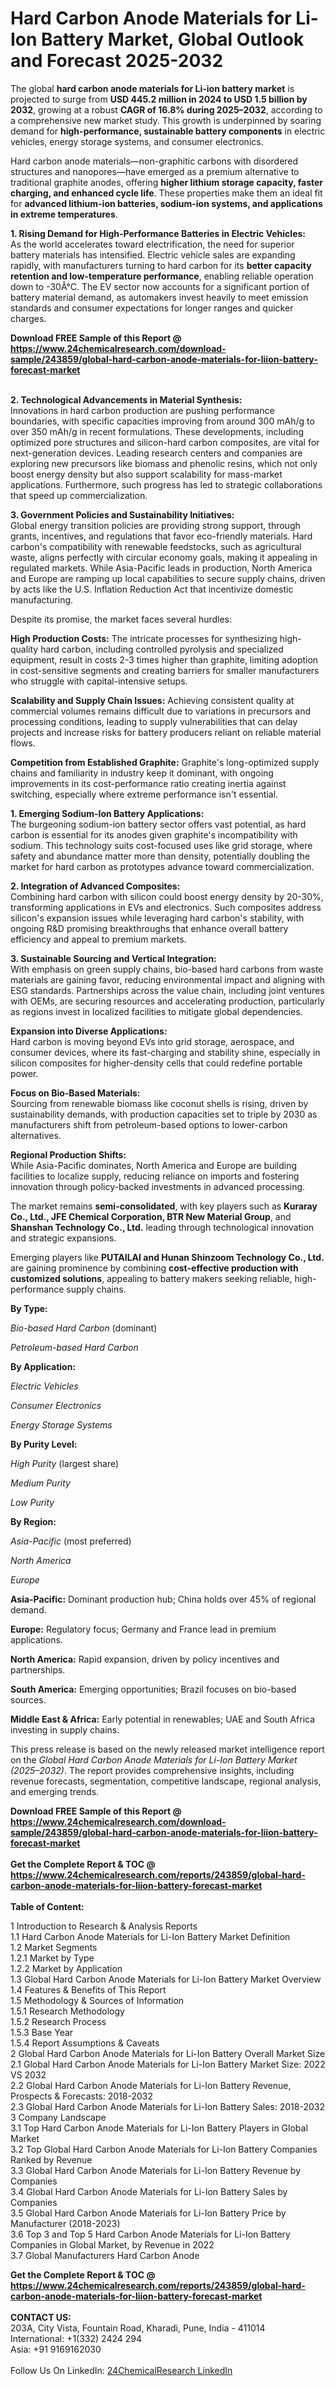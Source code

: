 <h1>Hard Carbon Anode Materials for Li-Ion Battery Market, Global Outlook and Forecast 2025-2032</h1><p>The global <strong>hard carbon anode materials for Li-ion battery market</strong> is projected to surge from <strong>USD 445.2 million in 2024 to USD 1.5 billion by 2032</strong>, growing at a robust <strong>CAGR of 16.8% during 2025–2032</strong>, according to a comprehensive new market study. This growth is underpinned by soaring demand for <strong>high-performance, sustainable battery components</strong> in electric vehicles, energy storage systems, and consumer electronics.</p><p>Hard carbon anode materials—non-graphitic carbons with disordered structures and nanopores—have emerged as a premium alternative to traditional graphite anodes, offering <strong>higher lithium storage capacity, faster charging, and enhanced cycle life</strong>. These properties make them an ideal fit for <strong>advanced lithium-ion batteries, sodium-ion systems, and applications in extreme temperatures</strong>.</p><p><strong>1. Rising Demand for High-Performance Batteries in Electric Vehicles:</strong><br>
As the world accelerates toward electrification, the need for superior battery materials has intensified. Electric vehicle sales are expanding rapidly, with manufacturers turning to hard carbon for its <strong>better capacity retention and low-temperature performance</strong>, enabling reliable operation down to -30Â°C. The EV sector now accounts for a significant portion of battery material demand, as automakers invest heavily to meet emission standards and consumer expectations for longer ranges and quicker charges.</p><div><b>Download FREE Sample of this Report @ 
            <a href="https://www.24chemicalresearch.com/download-sample/243859/global-hard-carbon-anode-materials-for-liion-battery-forecast-market">
            https://www.24chemicalresearch.com/download-sample/243859/global-hard-carbon-anode-materials-for-liion-battery-forecast-market</a></b></div><br><p><strong>2. Technological Advancements in Material Synthesis:</strong><br>
Innovations in hard carbon production are pushing performance boundaries, with specific capacities improving from around 300 mAh/g to over 350 mAh/g in recent formulations. These developments, including optimized pore structures and silicon-hard carbon composites, are vital for next-generation devices. Leading research centers and companies are exploring new precursors like biomass and phenolic resins, which not only boost energy density but also support scalability for mass-market applications. Furthermore, such progress has led to strategic collaborations that speed up commercialization.</p><p><strong>3. Government Policies and Sustainability Initiatives:</strong><br>
Global energy transition policies are providing strong support, through grants, incentives, and regulations that favor eco-friendly materials. Hard carbon's compatibility with renewable feedstocks, such as agricultural waste, aligns perfectly with circular economy goals, making it appealing in regulated markets. While Asia-Pacific leads in production, North America and Europe are ramping up local capabilities to secure supply chains, driven by acts like the U.S. Inflation Reduction Act that incentivize domestic manufacturing.</p><p>Despite its promise, the market faces several hurdles:</p><p><strong>High Production Costs:</strong> The intricate processes for synthesizing high-quality hard carbon, including controlled pyrolysis and specialized equipment, result in costs 2-3 times higher than graphite, limiting adoption in cost-sensitive segments and creating barriers for smaller manufacturers who struggle with capital-intensive setups.</p><p><strong>Scalability and Supply Chain Issues:</strong> Achieving consistent quality at commercial volumes remains difficult due to variations in precursors and processing conditions, leading to supply vulnerabilities that can delay projects and increase risks for battery producers reliant on reliable material flows.</p><p><strong>Competition from Established Graphite:</strong> Graphite's long-optimized supply chains and familiarity in industry keep it dominant, with ongoing improvements in its cost-performance ratio creating inertia against switching, especially where extreme performance isn't essential.</p><p><strong>1. Emerging Sodium-Ion Battery Applications:</strong><br>
The burgeoning sodium-ion battery sector offers vast potential, as hard carbon is essential for its anodes given graphite's incompatibility with sodium. This technology suits cost-focused uses like grid storage, where safety and abundance matter more than density, potentially doubling the market for hard carbon as prototypes advance toward commercialization.</p><p><strong>2. Integration of Advanced Composites:</strong><br>
Combining hard carbon with silicon could boost energy density by 20-30%, transforming applications in EVs and electronics. Such composites address silicon's expansion issues while leveraging hard carbon's stability, with ongoing R&amp;D promising breakthroughs that enhance overall battery efficiency and appeal to premium markets.</p><p><strong>3. Sustainable Sourcing and Vertical Integration:</strong><br>
With emphasis on green supply chains, bio-based hard carbons from waste materials are gaining favor, reducing environmental impact and aligning with ESG standards. Partnerships across the value chain, including joint ventures with OEMs, are securing resources and accelerating production, particularly as regions invest in localized facilities to mitigate global dependencies.</p><p><strong>Expansion into Diverse Applications:</strong><br>
	Hard carbon is moving beyond EVs into grid storage, aerospace, and consumer devices, where its fast-charging and stability shine, especially in silicon composites for higher-density cells that could redefine portable power.</p><p><strong>Focus on Bio-Based Materials:</strong><br>
	Sourcing from renewable biomass like coconut shells is rising, driven by sustainability demands, with production capacities set to triple by 2030 as manufacturers shift from petroleum-based options to lower-carbon alternatives.</p><p><strong>Regional Production Shifts:</strong><br>
	While Asia-Pacific dominates, North America and Europe are building facilities to localize supply, reducing reliance on imports and fostering innovation through policy-backed investments in advanced processing.</p><p>The market remains <strong>semi-consolidated</strong>, with key players such as <strong>Kuraray Co., Ltd., JFE Chemical Corporation, BTR New Material Group</strong>, and <strong>Shanshan Technology Co., Ltd.</strong> leading through technological innovation and strategic expansions.</p><p>Emerging players like <strong>PUTAILAI and Hunan Shinzoom Technology Co., Ltd.</strong> are gaining prominence by combining <strong>cost-effective production with customized solutions</strong>, appealing to battery makers seeking reliable, high-performance supply chains.</p><p><strong>By Type:</strong></p><p><em>Bio-based Hard Carbon</em> (dominant)</p><p><em>Petroleum-based Hard Carbon</em></p><p><strong>By Application:</strong></p><p><em>Electric Vehicles</em></p><p><em>Consumer Electronics</em></p><p><em>Energy Storage Systems</em></p><p><strong>By Purity Level:</strong></p><p><em>High Purity</em> (largest share)</p><p><em>Medium Purity</em></p><p><em>Low Purity</em></p><p><strong>By Region:</strong></p><p><em>Asia-Pacific</em> (most preferred)</p><p><em>North America</em></p><p><em>Europe</em></p><p><strong>Asia-Pacific:</strong> Dominant production hub; China holds over 45% of regional demand.</p><p><strong>Europe:</strong> Regulatory focus; Germany and France lead in premium applications.</p><p><strong>North America:</strong> Rapid expansion, driven by policy incentives and partnerships.</p><p><strong>South America:</strong> Emerging opportunities; Brazil focuses on bio-based sources.</p><p><strong>Middle East &amp; Africa:</strong> Early potential in renewables; UAE and South Africa investing in supply chains.</p><p>This press release is based on the newly released market intelligence report on the <em>Global Hard Carbon Anode Materials for Li-Ion Battery Market (2025–2032)</em>. The report provides comprehensive insights, including revenue forecasts, segmentation, competitive landscape, regional analysis, and emerging trends.</p><div><b>Download FREE Sample of this Report @ 
            <a href="https://www.24chemicalresearch.com/download-sample/243859/global-hard-carbon-anode-materials-for-liion-battery-forecast-market">
            https://www.24chemicalresearch.com/download-sample/243859/global-hard-carbon-anode-materials-for-liion-battery-forecast-market</a></b></div><br><div><b>Get the Complete Report & TOC @ 
            <a href="https://www.24chemicalresearch.com/reports/243859/global-hard-carbon-anode-materials-for-liion-battery-forecast-market">
            https://www.24chemicalresearch.com/reports/243859/global-hard-carbon-anode-materials-for-liion-battery-forecast-market</a></b></div><br>
            <b>Table of Content:</b><p>1 Introduction to Research & Analysis Reports<br />
    1.1 Hard Carbon Anode Materials for Li-Ion Battery Market Definition<br />
    1.2 Market Segments<br />
        1.2.1 Market by Type<br />
        1.2.2 Market by Application<br />
    1.3 Global Hard Carbon Anode Materials for Li-Ion Battery Market Overview<br />
    1.4 Features & Benefits of This Report<br />
    1.5 Methodology & Sources of Information<br />
        1.5.1 Research Methodology<br />
        1.5.2 Research Process<br />
        1.5.3 Base Year<br />
        1.5.4 Report Assumptions & Caveats<br />
2 Global Hard Carbon Anode Materials for Li-Ion Battery Overall Market Size<br />
    2.1 Global Hard Carbon Anode Materials for Li-Ion Battery Market Size: 2022 VS 2032<br />
    2.2 Global Hard Carbon Anode Materials for Li-Ion Battery Revenue, Prospects & Forecasts: 2018-2032<br />
    2.3 Global Hard Carbon Anode Materials for Li-Ion Battery Sales: 2018-2032<br />
3 Company Landscape<br />
    3.1 Top Hard Carbon Anode Materials for Li-Ion Battery Players in Global Market<br />
    3.2 Top Global Hard Carbon Anode Materials for Li-Ion Battery Companies Ranked by Revenue<br />
    3.3 Global Hard Carbon Anode Materials for Li-Ion Battery Revenue by Companies<br />
    3.4 Global Hard Carbon Anode Materials for Li-Ion Battery Sales by Companies<br />
    3.5 Global Hard Carbon Anode Materials for Li-Ion Battery Price by Manufacturer (2018-2023)<br />
    3.6 Top 3 and Top 5 Hard Carbon Anode Materials for Li-Ion Battery Companies in Global Market, by Revenue in 2022<br />
    3.7 Global Manufacturers Hard Carbon Anode </p><div><b>Get the Complete Report & TOC @ 
            <a href="https://www.24chemicalresearch.com/reports/243859/global-hard-carbon-anode-materials-for-liion-battery-forecast-market">
            https://www.24chemicalresearch.com/reports/243859/global-hard-carbon-anode-materials-for-liion-battery-forecast-market</a></b></div><br><b>CONTACT US:</b><br>
            203A, City Vista, Fountain Road, Kharadi, Pune, India - 411014<br>
            International: +1(332) 2424 294<br>
            Asia: +91 9169162030 <br><br>
            Follow Us On LinkedIn: <a href="https://www.linkedin.com/company/24chemicalresearch/">24ChemicalResearch LinkedIn</a>